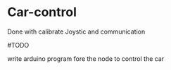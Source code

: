 # Car-control
Done with calibrate Joystic  and communication 

#TODO

write arduino program fore the node to control the car
